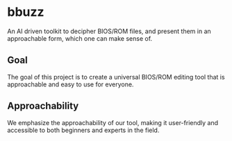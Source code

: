 # bbuzz
An AI driven toolkit to decipher BIOS/ROM files, and present them in an approachable form, which one can make sense of.

## Goal
The goal of this project is to create a universal BIOS/ROM editing tool that is approachable and easy to use for everyone.

## Approachability
We emphasize the approachability of our tool, making it user-friendly and accessible to both beginners and experts in the field.
